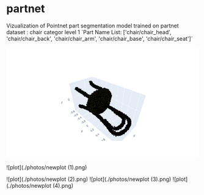 # partnet
Vizualization of Pointnet part segmentation 
model trained on partnet dataset : chair categor level 1 
´Part Name List:  ['chair/chair_head', 'chair/chair_back', 'chair/chair_arm', 'chair/chair_base', 'chair/chair_seat']´


![plot](./photos/newplot.png)

![plot](./photos/newplot (1).png)

![plot](./photos/newplot (2).png)
![plot](./photos/newplot (3).png)
![plot](./photos/newplot (4).png)

